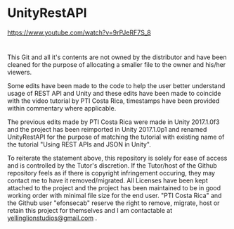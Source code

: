 # UnityRestAPI
https://www.youtube.com/watch?v=9rPJeRF7S_8
#

This Git and all it's contents are not owned by the distributor and have been cleaned for the purpose of allocating a smaller file to the owner and his/her viewers.

Some edits have been made to the code to help the user better understand usage of REST API and Unity and these edits have been made to coincide with the video tutorial by PTI Costa Rica, timestamps have been provided within commentary where applicable.

The previous edits made by PTI Costa Rica were made in Unity 2017.1.0f3 and the project has been reimported in Unity 2017.1.0p1 and renamed UnityRestAPI for the purpose of matching the tutorial with existing name of the tutorial "Using REST APIs and JSON in Unity". 

To reiterate the statement above, this repository is solely for ease of access and is controlled by the Tutor's discretion. If the Tutor/host of the Github repository feels as if there is copyright infringement occuring, they may contact me to have it removed/migrated. All Licenses have been kept attached to the project and the project has been maintained to be in good working order with minimal file size for the end user.
"PTI Costa Rica" and the Github user "efonsecab" reserve the right to remove, migrate, host or retain this project for themselves and I am contactable at yellinglionstudios@gmail.com .
